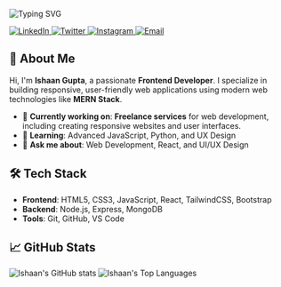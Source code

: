 ![Typing SVG](https://readme-typing-svg.demolab.com?font=Fira+Code&weight=900&size=40&repeat=false&vCenter=true&width=800&color=00FF00&lines=Ishaan+Gupta)

<p>
  <a href="https://www.linkedin.com/in/ishaan-gupta" target="_blank">
    <img src="https://img.shields.io/badge/LinkedIn-0A66C2?style=for-the-badge&logo=linkedin&logoColor=white" alt="LinkedIn">
  </a>
  <a href="https://x.com/ishaang2209" target="_blank">
    <img src="https://img.shields.io/badge/Twitter-1DA1F2?style=for-the-badge&logo=twitter&logoColor=white" alt="Twitter">
  </a>
  <a href="https://www.instagram.com/ishaangupta___/" target="_blank">
    <img src="https://img.shields.io/badge/Instagram-E4405F?style=for-the-badge&logo=instagram&logoColor=white" alt="Instagram">
  </a>
  <a href="mailto:ishaang2209@gmail.com" target="_blank">
    <img src="https://img.shields.io/badge/Email-D14836?style=for-the-badge&logo=gmail&logoColor=white" alt="Email">
  </a>
</p>

## 🌟 About Me
Hi, I'm **Ishaan Gupta**, a passionate **Frontend Developer**. I specialize in building responsive, user-friendly web applications using modern web technologies like **MERN Stack**.

- 🔭 **Currently working on**: **Freelance services** for web development, including creating responsive websites and user interfaces.
- 🌱 **Learning**: Advanced JavaScript, Python, and UX Design
- 💬 **Ask me about**: Web Development, React, and UI/UX Design

## 🛠 Tech Stack

- **Frontend**: HTML5, CSS3, JavaScript, React, TailwindCSS, Bootstrap
- **Backend**: Node.js, Express, MongoDB
- **Tools**: Git, GitHub, VS Code

## 📈 GitHub Stats
<p>
  <img src="https://github-readme-stats.vercel.app/api?username=yourusername&show_icons=true&theme=radical" alt="Ishaan's GitHub stats" />
  <img src="https://github-readme-stats.vercel.app/api/top-langs/?username=yourusername&layout=compact&theme=radical" alt="Ishaan's Top Languages" />
</p>
